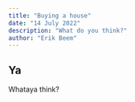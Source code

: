 ```yaml
---
title: "Buying a house"
date: "14 July 2022"
description: "What do you think?"
author: "Erik Beem"
---
```


## Ya

Whataya think?
